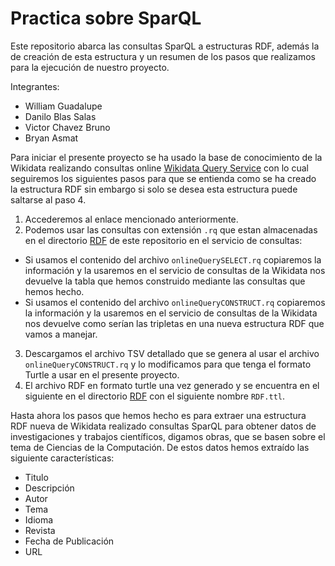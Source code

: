# Practica sobre SparQL
Este repositorio abarca las consultas SparQL a estructuras RDF, además la de creación de esta estructura y un resumen de los pasos que realizamos para la ejecución de nuestro proyecto.

Integrantes: 

- William Guadalupe 
- Danilo Blas Salas
- Victor Chavez Bruno
- Bryan Asmat 

Para iniciar el presente proyecto se ha usado la base de conocimiento de la Wikidata realizando consultas online [Wikidata Query Service](https://query.wikidata.org/) con lo cual seguiremos los siguientes pasos para que se entienda como se ha creado la estructura RDF sin embargo si solo se desea esta estructura puede saltarse al paso 4.

1. Accederemos al enlace mencionado anteriormente.
2. Podemos usar las consultas con extensión `.rq` que estan almacenadas en el directorio [RDF](https://github.com/wguadalupeq/practicaSparQL/tree/main/RDF) de este repositorio en el servicio de consultas:
  - Si usamos el contenido del archivo `onlineQuerySELECT.rq` copiaremos la información y la usaremos en el servicio de consultas de la Wikidata nos devuelve la tabla que hemos construido mediante las consultas que hemos hecho.
  - Si usamos el contenido del archivo `onlineQueryCONSTRUCT.rq` copiaremos la información y la usaremos en el servicio de consultas de la Wikidata nos devuelve como serían las tripletas en una nueva estructura RDF que vamos a manejar.
3. Descargamos el archivo TSV detallado que se genera al usar el archivo `onlineQueryCONSTRUCT.rq` y lo modificamos para que tenga el formato Turtle a usar en el presente proyecto.
4. El archivo RDF en formato turtle una vez generado y se encuentra en el siguiente en el directorio [RDF](https://github.com/wguadalupeq/practicaSparQL/tree/main/RDF) con el siguiente nombre `RDF.ttl`.

Hasta ahora los pasos que hemos hecho es para extraer una estructura RDF nueva de Wikidata realizado consultas SparQL para obtener datos de investigaciones y trabajos científicos, digamos obras, que se basen sobre el tema de Ciencias de la Computación. De estos datos hemos extraído las siguiente características:

- Titulo
- Descripción
- Autor
- Tema
- Idioma
- Revista
- Fecha de Publicación
- URL